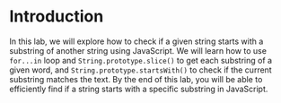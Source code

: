 # Introduction

In this lab, we will explore how to check if a given string starts with a substring of another string using JavaScript. We will learn how to use `for...in` loop and `String.prototype.slice()` to get each substring of a given word, and `String.prototype.startsWith()` to check if the current substring matches the text. By the end of this lab, you will be able to efficiently find if a string starts with a specific substring in JavaScript.
